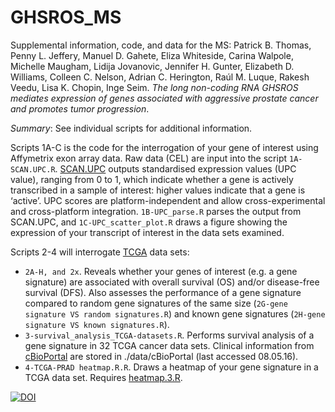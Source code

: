 # GHSROS_MS
Supplemental information, code, and data for the MS: 
Patrick B. Thomas, Penny L. Jeffery, Manuel D. Gahete, Eliza Whiteside, Carina Walpole, Michelle Maugham, Lidija Jovanovic, Jennifer H. Gunter, Elizabeth D. Williams, Colleen C. Nelson, Adrian C. Herington, Raúl M. Luque, Rakesh Veedu, Lisa K. Chopin, Inge Seim. *The long non-coding RNA GHSROS mediates expression of genes associated with aggressive prostate cancer and promotes tumor progression*.

*Summary*:
See individual scripts for additional information.

Scripts 1A-C is the code for the interrogation of your gene of interest using Affymetrix exon array data. Raw data (CEL) are input into the script `1A-SCAN.UPC.R`. [SCAN.UPC](http://www.pnas.org/content/110/44/17778.long) outputs standardised expression values (UPC value), ranging from 0 to 1, which indicate whether a gene is actively transcribed in a sample of interest: higher values indicate that a gene is ‘active’. UPC scores are platform-independent and allow cross-experimental and cross-platform integration. `1B-UPC_parse.R` parses the output from SCAN.UPC, and `1C-UPC_scatter_plot.R` draws a figure showing the expression of your transcript of interest in the data sets examined.



 
 
 
 

 
Scripts 2-4 will interrogate [TCGA](https://cancergenome.nih.gov) data sets:
- `2A-H, and 2x`. Reveals whether your genes of interest (e.g. a gene signature) are associated with overall survival (OS) and/or disease-free survival (DFS). Also assesses the performance of a gene signature compared to random gene signatures of the same size (`2G-gene signature VS random signatures.R`) and known gene signatures (`2H-gene signature VS known signatures.R`).
- `3-survival_analysis_TCGA-datasets.R`. Performs survival analysis of a gene signature in 32 TCGA cancer data sets. Clinical information from [cBioPortal](http://www.cbioportal.org/data_sets.jsp) are stored in ./data/cBioPortal (last accessed 08.05.16).
- `4-TCGA-PRAD heatmap.R.R`. Draws a heatmap of your gene signature in a TCGA data set. Requires [heatmap.3.R](https://raw.githubusercontent.com/obigriffith/biostar-tutorials/master/Heatmaps/heatmap.3.R).







[![DOI](https://zenodo.org/badge/DOI/10.5281/zenodo.163883.svg)](https://doi.org/10.5281/zenodo.163883)
